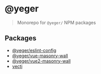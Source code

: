 # @yeger

> Monorepo for `@yeger/` NPM packages

## Packages

- [@yeger/eslint-config](https://github.com/DerYeger/yeger/tree/main/packages/eslint-config)
- [@yeger/vue-masonry-wall](https://github.com/DerYeger/yeger/tree/main/packages/vue-masonry-wall)
- [@yeger/vue2-masonry-wall](https://github.com/DerYeger/yeger/tree/main/packages/vue-masonry-wall)
- [vecti](https://github.com/DerYeger/yeger/tree/main/packages/vecti)
